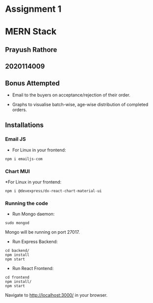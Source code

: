 # Assignment 1

# MERN Stack

## Prayush Rathore
## 2020114009




## Bonus Attempted

* Email to the buyers on acceptance/rejection of their order.

* Graphs to visualise batch-wise, age-wise distribution of completed orders.



## Installations

### Email JS

* For Linux in your frontend:
```
npm i emailjs-com
```

###  Chart MUI

*For Linux in your frontend:
```
npm i @devexpress/dx-react-chart-material-ui
```

### Running the code

* Run Mongo daemon:
```
sudo mongod
```
Mongo will be running on port 27017.


* Run Express Backend:
```
cd backend/
npm install
npm start
```

* Run React Frontend:
```
cd frontend
npm install/
npm start
```

Navigate to [http://localhost:3000/](http://localhost:3000/) in your browser.
